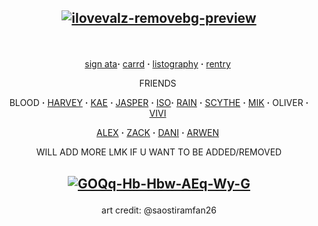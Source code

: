 ## <p align="center"><a href='https://postimg.cc/23dH3dHW' target='_blank'><img src='https://i.postimg.cc/23dH3dHW/ilovevalz-removebg-preview.png' border='0' alt='ilovevalz-removebg-preview'/></a>
‎ <p align="center">[sign ata](https://fragariaknight.atabook.org/)**·** [carrd](https://fragariaknight.carrd.co/) **·** [listography](https://listography.com/vilkisser) **·** [rentry](https://rentry.co/blondeshortcake)
‎ <p align="center"> FRIENDS
‎ <p align="center">BLOOD **·** [HARVEY](https://github.com/bathroombreak) **·** [KAE](https://github.com/aotakae) **·** [JASPER](https://github.com/hua-binan) **·** [ISO](https://github.com/yaoidemon)**·** [RAIN](https://github.com/orekoto) **·** [SCYTHE](https://github.com/augurelt) **·** [MIK](https://github.com/togainunochi) **·** OLIVER **·** [VIVI](https://github.com/yumefujo)
 ‎ <p align="center">[ALEX](https://github.com/sanspilled) **·** [ZACK](https://github.com/basementjazz) **·** [DANI](https://github.com/dokhyuk) **·** [ARWEN](https://github.com/ukehole)
‎ <p align="center"> WILL ADD MORE LMK IF U WANT TO BE ADDED/REMOVED 
## <p align="center"><a href='https://postimg.cc/5Hmjft9T' target='_blank'><img src='https://i.postimg.cc/5Hmjft9T/GOQq-Hb-Hbw-AEq-Wy-G.jpg' border='0' alt='GOQq-Hb-Hbw-AEq-Wy-G'/></a>
<p align="center"> art credit: @saostiramfan26
